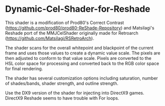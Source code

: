 # Dynamic-Cel-Shader-for-Reshade

This shader is a modification of Prod80's Correct Contrast (https://github.com/prod80/prod80-ReShade-Repository) and Matsilagi's Reshade port of the MMJCelShader originally made for Retroarch (https://github.com/Matsilagi/RSRetroArch).
    
The shader scans for the overall whitepoint and blackpoint of the current frame and uses those values to create a dynamic value scale. The pixels are then adjusted to conform to that value scale. Pixels are converted to the HSL color space for processing and converted back to the RGB color space for final rendering.
    
The shader has several customization options including saturation, number of shades/bands, shader strength, and outline strength.

Use the DX9 version of the shader for injecting into DirectX9 games. DirectX9 Reshade seems to have trouble with For loops.
